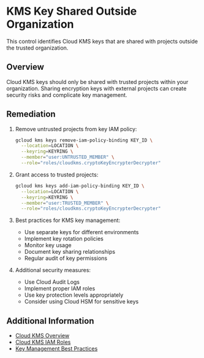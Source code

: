 # KMS Key Shared Outside Organization

This control identifies Cloud KMS keys that are shared with projects outside the trusted organization.

## Overview

Cloud KMS keys should only be shared with trusted projects within your organization. Sharing encryption keys with external projects can create security risks and complicate key management.

## Remediation

1. Remove untrusted projects from key IAM policy:
   ```bash
   gcloud kms keys remove-iam-policy-binding KEY_ID \
     --location=LOCATION \
     --keyring=KEYRING \
     --member="user:UNTRUSTED_MEMBER" \
     --role="roles/cloudkms.cryptoKeyEncrypterDecrypter"
   ```

2. Grant access to trusted projects:
   ```bash
   gcloud kms keys add-iam-policy-binding KEY_ID \
     --location=LOCATION \
     --keyring=KEYRING \
     --member="user:TRUSTED_MEMBER" \
     --role="roles/cloudkms.cryptoKeyEncrypterDecrypter"
   ```

3. Best practices for KMS key management:
   - Use separate keys for different environments
   - Implement key rotation policies
   - Monitor key usage
   - Document key sharing relationships
   - Regular audit of key permissions

4. Additional security measures:
   - Use Cloud Audit Logs
   - Implement proper IAM roles
   - Use key protection levels appropriately
   - Consider using Cloud HSM for sensitive keys

## Additional Information

- [Cloud KMS Overview](https://cloud.google.com/kms/docs/concepts)
- [Cloud KMS IAM Roles](https://cloud.google.com/kms/docs/reference/permissions-and-roles)
- [Key Management Best Practices](https://cloud.google.com/kms/docs/key-management-best-practices) 